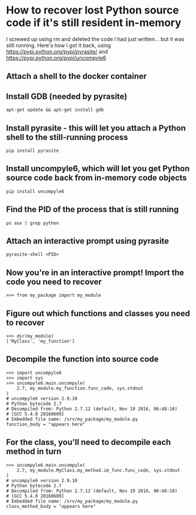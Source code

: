 # How to recover lost Python source code if it's still resident in-memory

I screwed up using rm and deleted the code I had just written... but it was still running. 
Here's how I got it back, using https://pypi.python.org/pypi/pyrasite/ and https://pypi.python.org/pypi/uncompyle6

## Attach a shell to the docker container

## Install GDB (needed by pyrasite)

    apt-get update && apt-get install gdb

## Install pyrasite - this will let you attach a Python shell to the still-running process

    pip install pyrasite

## Install uncompyle6, which will let you get Python source code back from in-memory code objects

    pip install uncompyle6

## Find the PID of the process that is still running

    ps aux | grep python

## Attach an interactive prompt using pyrasite

    pyrasite-shell <PID>

## Now you're in an interactive prompt! Import the code you need to recover

    >>> from my_package import my_module

## Figure out which functions and classes you need to recover

    >>> dir(my_module)
    ['MyClass', 'my_function']

## Decompile the function into source code

    >>> import uncompyle6
    >>> import sys
    >>> uncompyle6.main.uncompyle(
        2.7, my_module.my_function.func_code, sys.stdout
    )
    # uncompyle6 version 2.9.10
    # Python bytecode 2.7
    # Decompiled from: Python 2.7.12 (default, Nov 19 2016, 06:48:10) 
    # [GCC 5.4.0 20160609]
    # Embedded file name: /srv/my_package/my_module.py
    function_body = "appears here"

## For the class, you'll need to decompile each method in turn

    >>> uncompyle6.main.uncompyle(
        2.7, my_module.MyClass.my_method.im_func.func_code, sys.stdout
    )
    # uncompyle6 version 2.9.10
    # Python bytecode 2.7
    # Decompiled from: Python 2.7.12 (default, Nov 19 2016, 06:48:10) 
    # [GCC 5.4.0 20160609]
    # Embedded file name: /srv/my_package/my_module.py
    class_method_body = "appears here"
    
